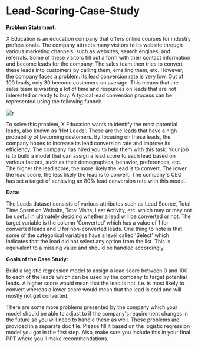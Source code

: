 # Lead-Scoring-Case-Study

**Problem Statement:**

X Education is an education company that offers online courses for industry professionals. The company attracts many visitors to its website through various marketing channels, such as websites, search engines, and referrals. Some of these visitors fill out a form with their contact information and become leads for the company. The sales team then tries to convert these leads into customers by calling them, emailing them, etc. However, the company faces a problem: its lead conversion rate is very low. Out of 100 leads, only 30 become customers on average. This means that the sales team is wasting a lot of time and resources on leads that are not interested or ready to buy. A typical lead conversion process can be represented using the following funnel:

![r](https://github.com/Yogesh-dahake08/Lead-Scoring-Case-Study/assets/147065295/7d501a66-747a-410e-968b-ddc4e0858a53)



To solve this problem, X Education wants to identify the most potential leads, also known as 'Hot Leads'. These are the leads that have a high probability of becoming customers. By focusing on these leads, the company hopes to increase its lead conversion rate and improve its efficiency. The company has hired you to help them with this task. Your job is to build a model that can assign a lead score to each lead based on various factors, such as their demographics, behavior, preferences, etc. The higher the lead score, the more likely the lead is to convert. The lower the lead score, the less likely the lead is to convert. The company's CEO has set a target of achieving an 80% lead conversion rate with this model.

**Data:**

The Leads dataset consists of various attributes such as Lead Source, Total Time Spent on Website, Total Visits, Last Activity, etc. which may or may not be useful in ultimately deciding whether a lead will be converted or not. The target variable is the column 'Converted' which has a value of 1 for converted leads and 0 for non-converted leads. One thing to note is that some of the categorical variables have a level called 'Select' which indicates that the lead did not select any option from the list. This is equivalent to a missing value and should be handled accordingly.

**Goals of the Case Study:**

Build a logistic regression model to assign a lead score between 0 and 100 to each of the leads which can be used by the company to target potential leads. A higher score would mean that the lead is hot, i.e. is most likely to convert whereas a lower score would mean that the lead is cold and will mostly not get converted.

There are some more problems presented by the company which your model should be able to adjust to if the company's requirement changes in the future so you will need to handle these as well. These problems are provided in a separate doc file. Please fill it based on the logistic regression model you got in the first step. Also, make sure you include this in your final PPT where you'll make recommendations.

